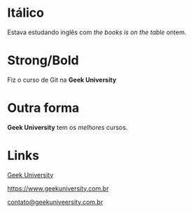 # Itálico

Estava estudando inglês com _the books is on the table_ ontem.

# Strong/Bold

Fiz o curso de Git na **Geek University**

# Outra forma

__Geek University__ tem os *melhores* cursos.

# Links

[Geek University](https://www.geekuniversity.com.br "website da Geek University")

<https://www.geekuniversity.com.br>

<contato@geekuniveersity.com.br>

